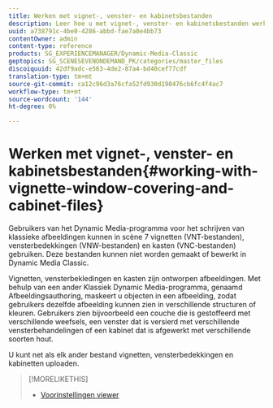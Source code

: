 ```yaml
---
title: Werken met vignet-, venster- en kabinetsbestanden
description: Leer hoe u met vignet-, venster- en kabinetsbestanden werkt.
uuid: a738791c-4be0-4286-abbd-fae7a0e4bb73
contentOwner: admin
content-type: reference
products: SG_EXPERIENCEMANAGER/Dynamic-Media-Classic
geptopics: SG_SCENESEVENONDEMAND_PK/categories/master_files
discoiquuid: 42df9adc-e563-4de2-87a4-bd40cef77cdf
translation-type: tm+mt
source-git-commit: ca12c96d3a76cfa52fd930d190476cb6fc4f4ac7
workflow-type: tm+mt
source-wordcount: '144'
ht-degree: 0%

---
```



# Werken met vignet-, venster- en kabinetsbestanden{#working-with-vignette-window-covering-and-cabinet-files}

Gebruikers van het Dynamic Media-programma voor het schrijven van klassieke afbeeldingen kunnen in scène 7 vignetten (VNT-bestanden), vensterbedekkingen (VNW-bestanden) en kasten (VNC-bestanden) gebruiken. Deze bestanden kunnen niet worden gemaakt of bewerkt in Dynamic Media Classic.

Vignetten, vensterbekledingen en kasten zijn ontworpen afbeeldingen. Met behulp van een ander Klassiek Dynamic Media-programma, genaamd Afbeeldingsauthoring, maskeert u objecten in een afbeelding, zodat gebruikers dezelfde afbeelding kunnen zien in verschillende structuren of kleuren. Gebruikers zien bijvoorbeeld een couche die is gestoffeerd met verschillende weefsels, een venster dat is versierd met verschillende vensterbehandelingen of een kabinet dat is afgewerkt met verschillende soorten hout.

U kunt net als elk ander bestand vignetten, vensterbedekkingen en kabinetten uploaden.

>[!MORELIKETHIS]
>
>* [Voorinstellingen viewer](application-setup.md#viewer_presets)


